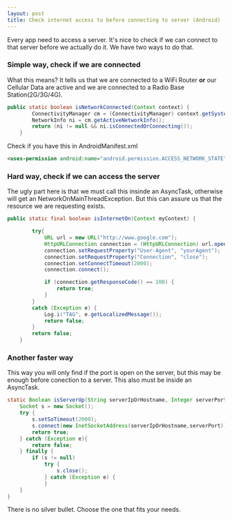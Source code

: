 ```yaml
---
layout: post
title: Check internet access to before connecting to server (Android)
---
```

Every app need to access a server. It's nice to check if we can connect to that server before we actually do it.
We have two ways to do that.

### Simple way, check if we are connected

What this means? It tells us that we are connected to a WiFi Router **or** our Cellular Data are active and we are connected to a Radio Base Station(2G/3G/4G).

```java
public static boolean isNetworkConnected(Context context) {
		ConnectivityManager cm = (ConnectivityManager) context.getSystemService(Context.CONNECTIVITY_SERVICE);
		NetworkInfo ni = cm.getActiveNetworkInfo();
		return (ni != null && ni.isConnectedOrConnecting());
	}
```
Check if you have this in AndroidManifest.xml

```xml
<uses-permission android:name="android.permission.ACCESS_NETWORK_STATE" />
```

### Hard way, check if we can access the server

The ugly part here is that we must call this insinde an AsyncTask, otherwise will get an NetworkOnMainThreadException. But this can assure us that the resource we are requesting exists.

```java
public static final boolean isInternetOn(Context myContext) {

		try{
			URL url = new URL("http://www.google.com");
			HttpURLConnection connection = (HttpURLConnection) url.openConnection();
			connection.setRequestProperty("User-Agent", "yourAgent");
			connection.setRequestProperty("Connection", "close");
			connection.setConnectTimeout(2000);
			connection.connect();

			if (connection.getResponseCode() == 200) {
				return true;
			}
		}
		catch (Exception e) {
			Log.i("TAG", e.getLocalizedMessage());
			return false;
		}
		return false;
	}
```

### Another faster way

This way you will only find if the port is open on the server, but this may be enough before conection to a server. This also must be inside an AsyncTask.

```java
static Boolean isServerUp(String serverIpOrHostname, Integer serverPort){
	Socket s = new Socket();
	try {
		s.setSoTimeout(2000);
		s.connect(new InetSocketAddress(serverIpOrHostname,serverPort));
		return true;
	} catch (Exception e){
		return false;
	} finally {
		if (s != null)
			try {
				s.close();
			} catch (Exception e) {
			}
	}
}
```

There is no silver bullet. Choose the one that fits your needs. 
